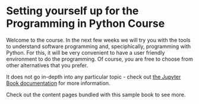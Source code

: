 # Setting yourself up for the Programming in Python Course

Welcome to the course. In the next few weeks we will try you with the
tools to understand software programming and, speciphically, programming
with Python. For this, it will be very convenient to have a user friendly
environment to do the programming. Of course, you are free to choose from
other alternatives that you prefer.

It does not go in-depth into any particular topic - check out [the Jupyter Book documentation](https://jupyterbook.org) for more information.

Check out the content pages bundled with this sample book to see more.

```{tableofcontents}
```
